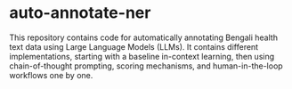 # auto-annotate-ner
This repository contains code for automatically annotating Bengali health text data using Large Language Models (LLMs). It contains different implementations, starting with a baseline in-context learning, then using chain-of-thought prompting, scoring mechanisms, and human-in-the-loop workflows one by one.
